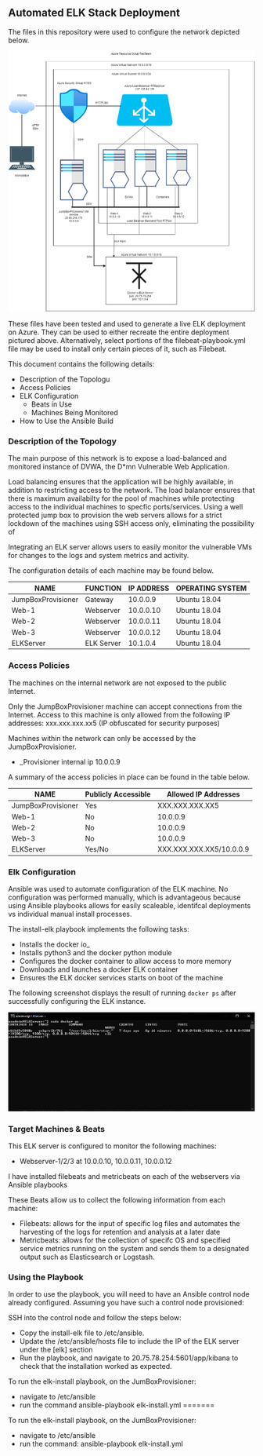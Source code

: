 ## Automated ELK Stack Deployment

The files in this repository were used to configure the network depicted below.

![Azure VM Network](Images/AzureNetwork.png)

These files have been tested and used to generate a live ELK deployment on Azure. They can be used to either recreate the entire deployment pictured above. Alternatively, select portions of the filebeat-playbook.yml file may be used to install only certain pieces of it, such as Filebeat.

 

This document contains the following details:
- Description of the Topologu
- Access Policies
- ELK Configuration
  - Beats in Use
  - Machines Being Monitored
- How to Use the Ansible Build


### Description of the Topology

The main purpose of this network is to expose a load-balanced and monitored instance of DVWA, the D*mn Vulnerable Web Application.

Load balancing ensures that the application will be highly available, in addition to restricting access to the network.
   The load balancer ensures that there is maximum availabilty for the pool of machines while protecting access to the individual machines to specfic ports/services.  Using a well protected jump box to provision the web servers allows for a strict lockdown of the machines using SSH access only, eliminating the possibility of 

Integrating an ELK server allows users to easily monitor the vulnerable VMs for changes to the logs and system metrics and activity.



The configuration details of each machine may be found below.

| NAME               | FUNCTION   | IP ADDRESS | OPERATING SYSTEM |
|--------------------|------------|------------|------------------|
| JumpBoxProvisioner | Gateway    | 10.0.0.9   | Ubuntu 18.04     |
| Web-1              | Webserver  | 10.0.0.10  | Ubuntu 18.04     |
| Web-2              | Webserver  | 10.0.0.11  | Ubuntu 18.04     |
| Web-3              | Webserver  | 10.0.0.12  | Ubuntu 18.04     |
| ELKServer          | ELK Server | 10.1.0.4   | Ubuntu 18.04     |

### Access Policies

The machines on the internal network are not exposed to the public Internet. 

Only the JumpBoxProvisioner machine can accept connections from the Internet. Access to this machine is only allowed from the following IP addresses:  xxx.xxx.xxx.xx5
(IP obfuscated for security purposes)

Machines within the network can only be accessed by the JumpBoxProvisioner.
- _Provisioner internal ip 10.0.0.9

A summary of the access policies in place can be found in the table below.

| NAME               | Publicly Accessible | Allowed IP Addresses     |
|--------------------|---------------------|--------------------------|
| JumpBoxProvisioner | Yes                 | XXX.XXX.XXX.XX5          |
| Web-1              | No                  | 10.0.0.9                 |
| Web-2              | No                  | 10.0.0.9                 |
| Web-3              | No                  | 10.0.0.9                 |
| ELKServer          | Yes/No              | XXX.XXX.XXX.XX5/10.0.0.9 |

### Elk Configuration

Ansible was used to automate configuration of the ELK machine. No configuration was performed manually, which is advantageous because using Ansible playbooks allows for easily scaleable, identifcal deployments vs individual manual install processes.

The install-elk playbook implements the following tasks:
- Installs the docker io_
- Installs python3 and the docker python module
- Configures the docker container to allow access to more memory
- Downloads and launches a docker ELK container
- Ensures the ELK docker services starts on boot of the machine

The following screenshot displays the result of running `docker ps` after successfully configuring the ELK instance.

![Output of docker ps](Images/docker_ps_output.png)

### Target Machines & Beats
This ELK server is configured to monitor the following machines:
- Webserver-1/2/3 at 10.0.0.10, 10.0.0.11, 10.0.0.12

I have installed filebeats and metricbeats on each of the webservers via Ansible playbooks

These Beats allow us to collect the following information from each machine:

- Filebeats: allows for the input of specific log files and automates the harvesting of the logs for retention and analysis at a later date
- Metricbeats: allows for the collection of specifc OS and specified service metrics running on the system and sends them to a designated output such as Elasticsearch or Logstash.

### Using the Playbook
In order to use the playbook, you will need to have an Ansible control node already configured. Assuming you have such a control node provisioned: 

SSH into the control node and follow the steps below:
- Copy the install-elk file to /etc/ansible.
- Update the /etc/ansible/hosts file to include the IP of the ELK server under the [elk] section
- Run the playbook, and navigate to 20.75.78.254:5601/app/kibana to check that the installation worked as expected.


To run the elk-install playbook, on the JumBoxProvisioner:

- navigate to /etc/ansible
- run the command ansible-playbook elk-install.yml
=======

To run the elk-install playbook, on the JumBoxProvisioner:

- navigate to /etc/ansible
- run the command: ansible-playbook elk-install.yml


